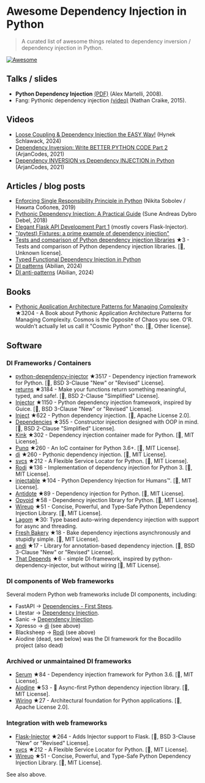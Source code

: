 # Awesome Dependency Injection in Python

> A curated list of awesome things related to dependency inversion / dependency injection in Python.

[![Awesome](https://awesome.re/badge.svg)](https://awesome.re)


## Talks / slides

- **Python Dependency Injection** [(PDF)](http://www.aleax.it/yt_pydi.pdf) (Alex Martelli, 2008).
- Fang: Pythonic dependency injection [(video)](https://www.youtube.com/watch?v=zqRd941NXlI&t=443s) (Nathan Craike, 2015).

## Videos

- [Loose Coupling & Dependency Injection the EASY Way!](https://www.youtube.com/watch?v=uWTvMCra-_Y) (Hynek Schlawack, 2024)
- [Dependency Inversion: Write BETTER PYTHON CODE Part 2]([https://www.youtube.com/watch?v=2ejbLVkCndI](https://www.youtube.com/watch?v=Kv5jhbSkqLE)) (ArjanCodes, 2021)
- [Dependency INVERSION vs Dependency INJECTION in Python](https://www.youtube.com/watch?v=2ejbLVkCndI) (ArjanCodes, 2021)


## Articles / blog posts

- [Enforcing Single Responsibility Principle in Python](https://sobolevn.me/2019/03/enforcing-srp) (Nikita Sobolev / Никита Соболев, 2019)
- [Pythonic Dependency Injection: A Practical Guide](https://medium.com/@suneandreasdybrodebel/pythonic-dependency-injection-a-practical-guide-83a1b1299280) (Sune Andreas Dybro Debel, 2018)
- [Elegant Flask API Development Part 1](https://christophergs.github.io/python/2018/09/25/elegant-flask-apis-pt-1/) (mostly covers Flask-Injector).
- ["(pytest) Fixtures: a prime example of dependency injection"](https://docs.pytest.org/en/latest/fixture.html#fixtures-a-prime-example-of-dependency-injection)
- [Tests and comparison of Python dependency injection libraries](https://github.com/orsinium/dependency_injectors) ★3 - Tests and comparison of Python dependency injection libraries. [🐍, Unknown license].
- [Typed Functional Dependency Injection in Python](https://sobolevn.me/2020/02/typed-functional-dependency-injection)
- [DI patterns](https://lab.abilian.com/Tech/Architecture/Dependency%20Inversion/DI%20patterns/) (Abilian, 2024)
- [DI anti-patterns](https://lab.abilian.com/Tech/Architecture/Dependency%20Inversion/DI%20anti-patterns/) (Abilian, 2024)


## Books

- [Pythonic Application Architecture Patterns for Managing Complexity](https://github.com/python-leap/book) ★3204 - A Book about Pythonic Application Architecture Patterns for Managing Complexity.  Cosmos is the Opposite of Chaos you see. O'R. wouldn't actually let us call it "Cosmic Python" tho. [🐍, Other license].


## Software

### DI Frameworks / Containers

- [python-dependency-injector](https://github.com/ets-labs/python-dependency-injector) ★3517 - Dependency injection framework for Python. [🐍, BSD 3-Clause "New" or "Revised" License].
- [returns](https://github.com/dry-python/returns) ★3184 - Make your functions return something meaningful, typed, and safe!. [🐍, BSD 2-Clause "Simplified" License].
- [Injector](https://github.com/alecthomas/injector) ★1150 - Python dependency injection framework, inspired by Guice. [🐍, BSD 3-Clause "New" or "Revised" License].
- [Inject](https://github.com/ivankorobkov/python-inject) ★622 - Python dependency injection. [🐍, Apache License 2.0].
- [Dependencies](https://github.com/proofit404/dependencies) ★355 - Constructor injection designed with OOP in mind. [🐍, BSD 2-Clause "Simplified" License].
- [Kink](https://github.com/kodemore/kink) ★302 - Dependency injection container made for Python. [🐍, MIT License].
- [Punq](https://github.com/bobthemighty/punq) ★260 - An IoC container for Python 3.6+. [🐍, MIT License].
- [di](https://github.com/adriangb/di) ★260 - Pythonic dependency injection. [🐍, MIT License].
- [svcs](https://github.com/hynek/svcs) ★212 - A Flexible Service Locator for Python. [🐍, MIT License].
- [Rodi](https://github.com/RobertoPrevato/rodi) ★136 - Implementation of dependency injection for Python 3. [🐍, MIT License].
- [injectable](https://github.com/allrod5/injectable) ★104 - Python Dependency Injection for Humans™. [🐍, MIT License].
- [Antidote](https://github.com/Finistere/antidote) ★89 - Dependency injection for Python. [🐍, MIT License].
- [Opyoid](https://github.com/illuin-tech/opyoid) ★58 - Dependency injection library for Python. [🐍, MIT License].
- [Wireup](https://github.com/maldoinc/wireup) ★51 - Concise, Powerful, and Type-Safe Python Dependency Injection Library. [🐍, MIT License].
- [Lagom](https://lagom-di.readthedocs.io/en/latest/) ★30: Type based auto-wiring dependency injection with support for async and threading.
- [Fresh Bakery](https://github.com/Mityuha/fresh-bakery) ★18 - Bake dependency injections asynchronously and stupidly simple. [🐍, MIT License].
- [andi](https://github.com/scrapinghub/andi) ★17 - Library for annotation-based dependency injection. [🐍, BSD 3-Clause "New" or "Revised" License].
- [That Depends](https://github.com/modern-python/that-depends) ★6 - simple DI-framework, inspired by python-dependency-injector, but without wiring [🐍, MIT License].


### DI components of Web frameworks

Several modern Python web frameworks include DI components, including:

- FastAPI -> [Dependencies - First Steps](https://fastapi.tiangolo.com/tutorial/dependencies/).
- Litestar -> [Dependency Injection](https://docs.litestar.dev/2/usage/dependency-injection.html).
- Sanic -> [Dependency Injection](https://sanic.dev/en/plugins/sanic-ext/injection.html).
- Xpresso -> [di](https://github.com/adriangb/di) (see above)
- Blacksheep -> [Rodi](https://github.com/RobertoPrevato/rodi) (see above)
- Aiodine (dead, see below) was the DI framework for the Bocadillo project (also dead)


### Archived or unmaintained DI frameworks

- [Serum](https://github.com/suned/serum) ★84 - Dependency injection framework for Python 3.6. [🐍, MIT License].
- [Aiodine](https://github.com/bocadilloproject/aiodine) ★53 - 🧪 Async-first Python dependency injection library. [🐍, MIT License].
- [Wiring](https://github.com/msiedlarek/wiring) ★27 - Architectural foundation for Python applications. [🐍, Apache License 2.0].


### Integration with web frameworks

- [Flask-Injector](https://github.com/alecthomas/flask_injector) ★264 - Adds Injector support to Flask. [🐍, BSD 3-Clause "New" or "Revised" License].
- [svcs](https://github.com/hynek/svcs) ★212 - A Flexible Service Locator for Python. [🐍, MIT License].
- [Wireup](https://github.com/maldoinc/wireup) ★51 - Concise, Powerful, and Type-Safe Python Dependency Injection Library. [🐍, MIT License].

See also above.
